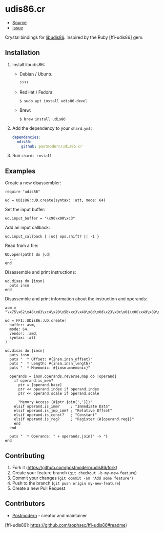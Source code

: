 # udis86.cr

* [Source](http://github.com/postmodern/crystal-udis86/)
* [Issue](http://github.com/postmodern/crystal-udis86/)

Crystal bindings for [libudis86]. Inspired by the Ruby [ffi-udis86] gem.

## Installation

1. Install libudis86:

   * Debian / Ubuntu

         ????

   * RedHat / Fedora:

         $ sudo apt install udis86-devel

   * Brew:

         $ brew install udis86

2. Add the dependency to your `shard.yml`:

   ```yaml
   dependencies:
     udis86:
       github: postmodern/udis86.cr
   ```

3. Run `shards install`

## Examples

Create a new disassembler:

```crystal
require "udis86"

ud = UDis86::UD.create(syntax: :att, mode: 64)
```

Set the input buffer:

```crystal
ud.input_buffer = "\x90\x90\xc3"
```

Add an input callback:

```crystal
ud.input_callback { |ud| ops.shift? || -1 }
```

Read from a file:

```crystal
UD.open(path) do |ud|
  ...
end
```

Disassemble and print instructions:

```crystal
ud.disas do |insn|
  puts insn
end
```

Disassemble and print information about the instruction and operands:

```crystal
asm = "\x75\x62\x48\x83\xc4\x20\x5b\xc3\x48\x8d\x0d\x23\x0c\x01\x00\x49\x89\xf0"
    
ud = FFI::UDis86::UD.create(
  buffer: asm,
  mode: 64,
  vendor: :amd,
  syntax: :att
)
    
ud.disas do |insn|
  puts insn
  puts "  * Offset: #{insn.insn_offset}"
  puts "  * Length: #{insn.insn_length}"
  puts "  * Mnemonic: #{insn.mnemonic}"
    
  operands = insn.operands.reverse.map do |operand|
    if operand.is_mem?
      ptr = [operand.base]
      ptr << operand.index if operand.index
      ptr << operand.scale if operand.scale
    
      "Memory Access (#{ptr.join(',')})"
    elsif operand.is_imm?     ; "Immediate Data"
    elsif operand.is_jmp_imm? ; "Relative Offset"
    elsif operand.is_const?   ; "Constant"
    elsif operand.is_reg?     ; "Register (#{operand.reg})"
    end
  end
    
  puts "  * Operands: " + operands.join(" -> ")
end
```

## Contributing

1. Fork it (<https://github.com/postmodern/udis86/fork>)
2. Create your feature branch (`git checkout -b my-new-feature`)
3. Commit your changes (`git commit -am 'Add some feature'`)
4. Push to the branch (`git push origin my-new-feature`)
5. Create a new Pull Request

## Contributors

- [Postmodern](https://github.com/postmodern) - creator and maintainer

[libudis86]: http://udis86.sourceforge.net/
[ffi-udis86]: https://github.com/sophsec/ffi-udis86#readme)
